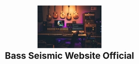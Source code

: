 <h1 align="center">
  <br>
  <img src="https://github.com/ivanmirandastavenuiter/bazz-seismic-website-project/blob/master/src/assets/imgs/bass-seismic-readme.jpg" alt="Bass Seismic" width="200">
  <br>
  Bass Seismic Website Official
  <br>
</h1>
